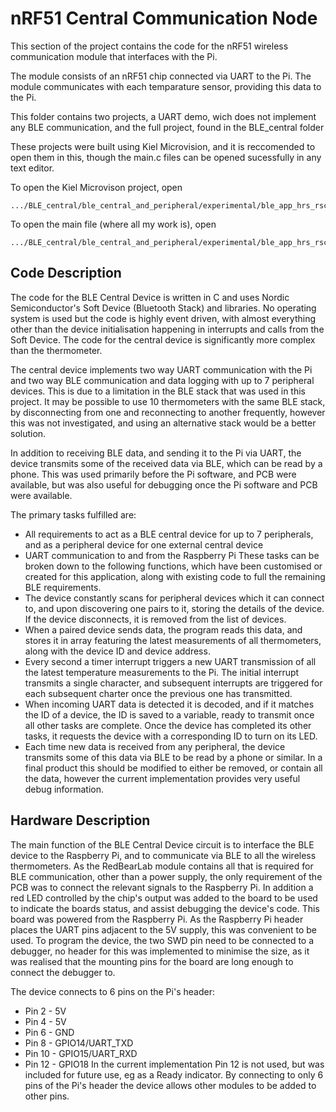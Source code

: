 # nRF51 Central Communication Node

This section of the project contains the code for the nRF51 wireless communication module
that interfaces with the Pi.

The module consists of an nRF51 chip connected via UART to the Pi. The module communicates
with each temparature sensor, providing this data to the Pi.

This folder contains two projects, a UART demo, wich does not implement any BLE communication,
and the full project, found in the BLE_central folder

These projects were built using Kiel Microvision, and it is reccomended to open them in this,
though the main.c files can be opened sucessfully in any text editor.

To open the Kiel Microvison project, open
```
.../BLE_central/ble_central_and_peripheral/experimental/ble_app_hrs_rscs_relay/pac10028/s130/arm5/ble_app_hrs_rscs_relay_pca10028.uvprojx
```

To open the main file (where all my work is), open
```
.../BLE_central/ble_central_and_peripheral/experimental/ble_app_hrs_rscs_relay/main.c
```

## Code Description

The code for the BLE Central Device is written in C and uses Nordic Semiconductor's Soft Device (Bluetooth Stack) and libraries.  No operating system is used but the code is highly event driven, with almost everything other than the device initialisation happening in interrupts and calls from the Soft Device.  The code for the central device is significantly more complex than the thermometer.

The central device implements two way UART communication with the Pi and two way BLE communication and data logging with up to 7 peripheral devices.  This is due to a limitation in the BLE stack that was used in this project. It may be possible to use 10 thermometers with the same BLE stack, by disconnecting from one and reconnecting to another frequently, however this was not investigated, and using an alternative stack would be a better solution.

In addition to receiving BLE data, and sending it to the Pi via UART, the device transmits some of the received data via BLE, which can be read by a phone.  This was used primarily before the Pi software, and PCB were available, but was also useful for debugging once the Pi software and PCB were available.

The primary tasks fulfilled are:

* All requirements to act as a BLE central device for up to 7 peripherals, and as a peripheral device for one external central device
* UART communication to and from the Raspberry Pi
These tasks can be broken down to the following functions, which have been customised or created for this application, along with existing code to full the remaining BLE requirements.
* The device constantly scans for peripheral devices which it can connect to, and upon discovering one pairs to it, storing the details of the device.  If the device disconnects, it is removed from the list of devices.
* When a paired device sends data, the program reads this data, and stores it in array featuring the latest measurements of all thermometers, along with the device ID and device address.
* Every second a timer interrupt triggers a new UART transmission of all the latest temperature measurements to the Pi.  The initial interrupt transmits a single character, and subsequent interrupts are triggered for each subsequent charter once the previous one has transmitted.
* When incoming UART data is detected it is decoded, and if it matches the ID of a device, the ID is saved to a variable, ready to transmit once all other tasks are complete.  Once the device has completed its other tasks, it requests the device with a corresponding ID to turn on its LED.
* Each time new data is received from any peripheral, the device transmits some of this data via BLE to be read by a phone or similar.  In a final product this should be modified to either be removed, or contain all the data, however the current implementation provides very useful debug information.

## Hardware Description

The main function of the BLE Central Device circuit is to interface the BLE device to the Raspberry Pi, and to communicate via BLE to all the wireless thermometers.  As the RedBearLab module contains all that is required for BLE communication, other than a power supply, the only requirement of the PCB was to connect the relevant signals to the Raspberry Pi.  In addition a red LED controlled by the chip's output was added to the board to be used to indicate the boards status, and assist debugging the device's code.  This board was powered from the Raspberry Pi.  As the Raspberry Pi header places the UART pins adjacent to the 5V supply, this was convenient to be used.  To program the device, the two SWD pin need to be connected to a debugger, no header for this was implemented to minimise the size, as it was realised that the mounting pins for the board are long enough to connect the debugger to.

The device connects to 6 pins on the Pi's header:

* Pin 2   - 5V
* Pin 4   - 5V
* Pin 6   - GND
* Pin 8   - GPIO14/UART_TXD
* Pin 10 - GPIO15/UART_RXD
* Pin 12 - GPIO18
In the current implementation Pin 12 is not used, but was included for future use, eg as a Ready indicator.  By connecting to only 6 pins of the Pi's header the device allows other modules to be added to other pins.
